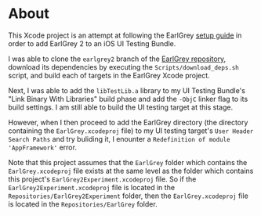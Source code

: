 # About

This Xcode project is an attempt at following the EarlGrey [setup guide](https://github.com/google/EarlGrey/blob/earlgrey2/docs/setup.md) in order to add EarlGrey 2 to an iOS UI Testing Bundle.

I was able to clone the `earlgrey2` branch of the [EarlGrey repository](https://github.com/google/EarlGrey), download its dependencies by executing the `Scripts/download_deps.sh` script, and build each of targets in the EarlGrey Xcode project.

Next, I was able to add the `libTestLib.a` library to my UI Testing Bundle's "Link Binary With Libraries" build phase and add the `-ObjC` linker flag to its build settings. I am still able to build the UI testing target at this stage.

However, when I then proceed to add the EarlGrey directory (the directory containing the `EarlGrey.xcodeproj` file) to my UI testing target's `User Header Search Paths` and try buliding it, I enounter a `Redefinition of module 'AppFramework'` error.

Note that this project assumes that the `EarlGrey` folder which contains the `EarlGrey.xcodeproj` file exists at the same level as the folder which contains this project's `EarlGrey2Experiment.xcodeproj` file. So if the `EarlGrey2Experiment.xcodeproj` file is located in the `Repositories/EarlGrey2Experiment` folder, then the `EarlGrey.xcodeproj` file is located in the `Repositories/EarlGrey` folder.

